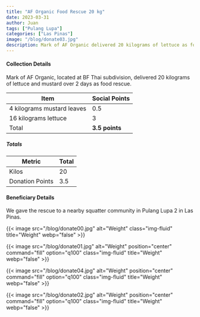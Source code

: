 ```yaml
---
title: "AF Organic Food Rescue 20 kg"
date: 2023-03-31
author: Juan
tags: ["Pulang Lupa"]
categories: ["Las Pinas"]
image: "/blog/donate03.jpg"
description: Mark of AF Organic delivered 20 kilograms of lettuce as food rescue 
---
```



#### Collection Details

Mark of AF Organic, located at BF Thai subdivision, delivered 20 kilograms of lettuce and mustard over 2 days as food rescue. 


Item | Social Points
--- | ---
4 kilograms mustard leaves | 0.5
16 kilograms lettuce | 3
Total | **3.5 points**


<!-- > *The points are based on the most numerous item per box, for the ease of computation -->
##### Totals

Metric | Total
--- | ---
Kilos | 20
Donation Points | 3.5


#### Beneficiary Details

We gave the rescue to a nearby squatter community in Pulang Lupa 2 in Las Pinas.

{{< image src="/blog/donate00.jpg" alt="Weight" class="img-fluid" title="Weight" webp="false" >}}

{{< image src="/blog/donate01.jpg" alt="Weight" position="center" command="fill" option="q100" class="img-fluid" title="Weight" webp="false" >}}

{{< image src="/blog/donate04.jpg" alt="Weight" position="center" command="fill" option="q100" class="img-fluid" title="Weight" webp="false" >}}

{{< image src="/blog/donate02.jpg" alt="Weight" position="center" command="fill" option="q100" class="img-fluid" title="Weight" webp="false" >}}

